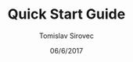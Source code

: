 ---
title: Quick Start Guide
description: ovdje opis!!!!!!!!!!!!!!!!!!!!!!!!!
author: Tomislav Sirovec
date: 06/6/2017
---